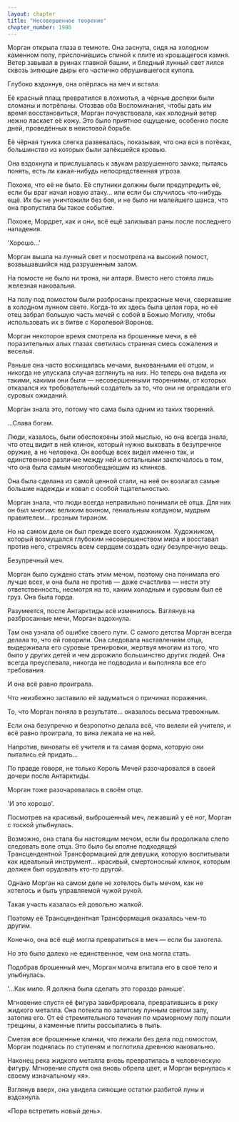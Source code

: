 ```yaml
---
layout: chapter
title: "Несовершенное творение"
chapter_number: 1980
---
```




Морган открыла глаза в темноте. Она заснула, сидя на холодном каменном полу, прислонившись спиной к плите из крошащегося камня. Ветер завывал в руинах главной башни, и бледный лунный свет лился сквозь зияющие дыры его частично обрушившегося купола.

Глубоко вздохнув, она опёрлась на меч и встала.

Её красный плащ превратился в лохмотья, а чёрные доспехи были сломаны и потрёпаны. Отозвав оба Воспоминания, чтобы дать им время восстановиться, Морган почувствовала, как холодный ветер нежно ласкает её кожу. Это было приятное ощущение, особенно после дней, проведённых в неистовой борьбе.

Её чёрная туника слегка развевалась, показывая, что она вся в потёках, большинство из которых были запёкшейся кровью.

Она вздохнула и прислушалась к звукам разрушенного замка, пытаясь понять, есть ли какая-нибудь непосредственная угроза.

Похоже, что её не было. Её спутники должны были предупредить её, если бы враг начал новую атаку... или если бы случилось что-нибудь ещё. Их бы не уничтожили без боя, и не было ни малейшего шанса, что она пропустила бы такое событие.

Похоже, Мордрет, как и они, всё ещё зализывал раны после последнего нападения.

'Хорошо...'

Морган вышла на лунный свет и посмотрела на высокий помост, возвышавшийся над разрушенным залом.

На помосте не было ни трона, ни алтаря. Вместо него стояла лишь железная наковальня.

На полу под помостом были разбросаны прекрасные мечи, сверкавшие в холодном лунном свете. Когда-то их здесь была целая гора, но её отец забрал большую часть мечей с собой в Божью Могилу, чтобы использовать их в битве с Королевой Воронов.

Морган некоторое время смотрела на брошенные мечи, в её поразительных алых глазах светилась странная смесь сожаления и веселья.

Раньше она часто восхищалась мечами, выкованными её отцом, и никогда не упускала случая взглянуть на них. Но теперь она видела их такими, какими они были — несовершенными творениями, от которых отказался их требовательный создатель за то, что они не оправдали его суровых ожиданий.

Морган знала это, потому что сама была одним из таких творений.

...Слава богам.

Люди, казалось, были обеспокоены этой мыслью, но она всегда знала, что отец видит в ней клинок, который нужно выковать в безупречное оружие, а не человека. Он вообще всех видел именно так, и единственное различие между ней и остальными заключалось в том, что она была самым многообещающим из клинков.

Она была сделана из самой ценной стали, на неё он возлагал самые большие надежды и ковал с особой тщательностью.

Морган знала, что люди всегда неправильно понимали её отца. Для них он был многим: великим воином, гениальным колдуном, мудрым правителем... грозным тираном.

Но на самом деле он был прежде всего художником. Художником, который возмущался глубоким несовершенством мира и восставал против него, стремясь всем сердцем создать одну безупречную вещь.

Безупречный меч.

Морган было суждено стать этим мечом, поэтому она понимала его лучше всех, и она была не против — даже счастлива — нести эту ответственность, несмотря на то, каким холодным и суровым был её груз. Она была горда.

Разумеется, после Антарктиды всё изменилось. Взглянув на разбросанные мечи, Морган вздохнула.

Там она узнала об ошибке своего пути. С самого детства Морган всегда делала то, что ей говорили. Она следовала наставлениям отца, выдерживала его суровые тренировки, жертвуя многим из того, что было у других детей и чем дорожило большинство других людей. Она всегда преуспевала, никогда не подводила и выполняла все его требования.

И она всё равно проиграла.

Что неизбежно заставило её задуматься о причинах поражения.

То, что Морган поняла в результате... оказалось весьма тревожным.

Если она безупречно и безропотно делала всё, что велели ей учителя, и всё равно проиграла, то вина лежала не на ней.

Напротив, виноваты её учителя и та самая форма, которую они пытались ей придать...

По правде говоря, не только Король Мечей разочаровался в своей дочери после Антарктиды.

Морган тоже разочаровалась в своём отце.

'И это хорошо'.

Посмотрев на красивый, выброшенный меч, лежавший у её ног, Морган с тоской улыбнулась.

Возможно, она стала бы настоящим мечом, если бы продолжала слепо следовать воле отца. Это было бы вполне подходящей Трансцендентной Трансформацией для девушки, которую воспитывали как идеальный инструмент... красивый, смертоносный клинок, которым должен был орудовать кто-то другой.

Однако Морган на самом деле не хотелось быть мечом, как не хотелось и быть управляемой чужой рукой.

Такая участь казалась ей довольно жалкой.

Поэтому её Трансцендентная Трансформация оказалась чем-то другим.

Конечно, она всё ещё могла превратиться в меч — если бы захотела.

Но это было далеко не единственное, чем она могла стать.

Подобрав брошенный меч, Морган молча впитала его в своё тело и улыбнулась.

'...Как мило. Я должна была сделать это гораздо раньше'.

Мгновение спустя её фигура завибрировала, превратившись в реку жидкого металла. Она потекла по залитому лунным светом залу, затопив его. От её стремительного течения по мраморному полу пошли трещины, а каменные плиты рассыпались в пыль.

Сметая все брошенные клинки, что лежали без дела под помостом, Морган поднялась по ступеням и поглотила древнюю наковальню.

Наконец река жидкого металла вновь превратилась в человеческую фигуру. Мгновение спустя она вновь обрела цвет, и Морган вернулась к своему изначальному «я».

Взглянув вверх, она увидела сияющие остатки разбитой луны и вздохнула.

«Пора встретить новый день».

